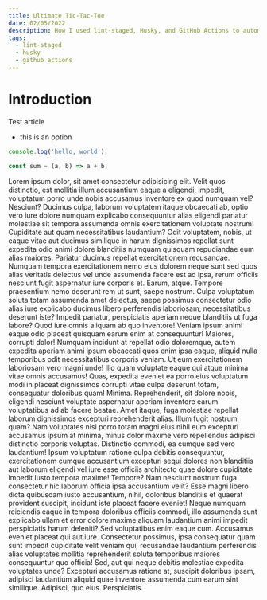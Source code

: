 ```yaml
---
title: Ultimate Tic-Tac-Toe
date: 02/05/2022
description: How I used lint-staged, Husky, and GitHub Actions to automate my testing workflow.
tags:
  - lint-staged
  - husky
  - github actions
---
```


# Introduction

Test article

- this is an option

```js
console.log('hello, world');

const sum = (a, b) => a + b;
```

Lorem ipsum dolor, sit amet consectetur adipisicing elit. Velit quos distinctio, est mollitia illum accusantium eaque a eligendi, impedit, voluptatum porro unde nobis accusamus inventore ex quod numquam vel? Nesciunt?
Ducimus culpa, laborum voluptatem itaque obcaecati ab, optio vero iure dolore numquam explicabo consequuntur alias eligendi pariatur molestiae sit tempora assumenda omnis exercitationem voluptate nostrum! Cupiditate aut quam necessitatibus laudantium?
Odit voluptatem, nobis, ut eaque vitae aut ducimus similique in harum dignissimos repellat sunt expedita odio animi dolore blanditiis numquam quisquam repudiandae eum alias maiores. Pariatur ducimus repellat exercitationem recusandae.
Numquam tempora exercitationem nemo eius dolorem neque sunt sed quos alias veritatis delectus vel unde assumenda facere est ad ipsa, rerum officiis nesciunt fugit aspernatur iure corporis et. Earum, atque.
Tempore praesentium nemo deserunt rem ut sunt, saepe nostrum. Culpa voluptatum soluta totam assumenda amet delectus, saepe possimus consectetur odio alias iure explicabo ducimus libero perferendis laboriosam, necessitatibus deserunt iste?
Impedit pariatur, perspiciatis aperiam neque blanditiis ut fuga labore? Quod iure omnis aliquam ab quo inventore! Veniam ipsum animi eaque odio placeat quisquam earum enim at consequuntur! Maiores, corrupti dolor!
Numquam incidunt at repellat odio doloremque, autem expedita aperiam animi ipsum obcaecati quos enim ipsa eaque, aliquid nulla temporibus odit necessitatibus corporis veniam. Ut eum exercitationem laboriosam vero magni unde!
Illo quam voluptate eaque qui atque minima vitae omnis accusamus! Quas, expedita eveniet ea porro eius voluptatum modi in placeat dignissimos corrupti vitae culpa deserunt totam, consequatur doloribus quam! Minima.
Reprehenderit, sit dolore nobis, eligendi nesciunt voluptate aspernatur aperiam inventore earum voluptatibus ad ab facere beatae. Amet itaque, fuga molestiae repellat laborum dignissimos excepturi reprehenderit alias. Illum fugit nostrum quam?
Nam voluptates nisi porro totam magni eius nihil eum excepturi accusamus ipsum at minima, minus dolor maxime vero repellendus adipisci distinctio corporis voluptas. Distinctio commodi, ea cumque sed vero laudantium!
Ipsum voluptatum ratione culpa debitis consequuntur, exercitationem cumque accusantium excepturi sequi dolores non blanditiis aut laborum eligendi vel iure esse officiis architecto quae dolore cupiditate impedit iusto tempora maxime! Tempore?
Nam nesciunt nostrum fuga consectetur hic laborum officia ipsa accusantium velit? Esse magni libero dicta quibusdam iusto accusantium, nihil, doloribus blanditiis et quaerat provident suscipit, incidunt iste placeat facere eveniet!
Neque numquam reiciendis eaque in tempora doloribus officiis commodi, illo assumenda sunt explicabo ullam et error dolore maxime aliquam laudantium animi impedit perspiciatis harum deleniti? Sed voluptatibus enim eaque cum.
Accusamus eveniet placeat qui aut iure. Consectetur possimus, ipsa consequatur quam sunt impedit cupiditate velit veniam qui, recusandae laudantium perferendis alias voluptates mollitia reprehenderit soluta temporibus maiores consequuntur quo officia!
Sed, aut qui neque debitis molestiae expedita voluptates unde? Excepturi accusamus ratione at, suscipit doloribus ipsam, adipisci laudantium aliquid quae inventore assumenda cum earum sint similique. Adipisci, quo eius. Perspiciatis.
